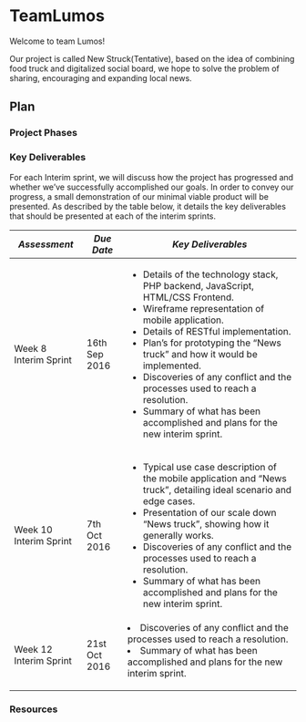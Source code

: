 # TeamLumos

Welcome to team Lumos!

Our project is called New Struck(Tentative), based on the idea of combining food truck and digitalized social board, we hope to solve the problem of sharing, encouraging and expanding local news.

## Plan

### Project Phases


### Key Deliverables
For each Interim sprint, we will discuss how the project has progressed and whether we’ve successfully accomplished our goals. In order to convey our progress, a small demonstration of our minimal viable product will be presented. As described by the table below, it details the key deliverables that should be presented at each of the interim sprints. 

*Assessment* | *Due Date* | *Key Deliverables*
--- | --- | ---
Week 8 Interim Sprint | 16th Sep 2016 | <ul><li>Details of the technology stack, PHP backend, JavaScript, HTML/CSS Frontend.</li><li>Wireframe representation of mobile application.</li><li>Details of RESTful implementation.</li><li>Plan’s for prototyping the “News truck” and how it would be implemented.</li><li>Discoveries of any conflict and the processes used to reach a resolution.</li><li>Summary of what has been accomplished and plans for the new interim sprint.</li><ul>
Week 10 Interim Sprint | 7th Oct 2016 | <ul><li>Typical use case description of the mobile application and “News truck”, detailing ideal scenario and edge cases.</li><li>Presentation of our scale down “News truck”, showing how it generally works.</li><li>Discoveries of any conflict and the processes used to reach a resolution.</li><li>Summary of what has been accomplished and plans for the new interim sprint.</li><ul>
Week 12 Interim Sprint | 21st Oct 2016 | </li><li>Discoveries of any conflict and the processes used to reach a resolution.</li><li>Summary of what has been accomplished and plans for the new interim sprint.</li><ul>

### Resources

